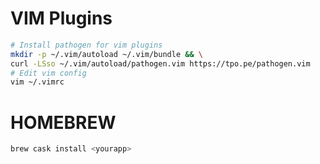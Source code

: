 # VIM Plugins

```bash
# Install pathogen for vim plugins
mkdir -p ~/.vim/autoload ~/.vim/bundle && \
curl -LSso ~/.vim/autoload/pathogen.vim https://tpo.pe/pathogen.vim
# Edit vim config
vim ~/.vimrc
```

# HOMEBREW

```bash
brew cask install <yourapp>
```
